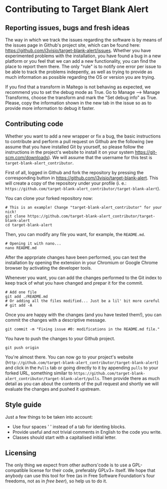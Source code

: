 Contributing to Target Blank Alert
==================================

Reporting issues, bugs and fresh ideas
--------------------------------------

The way in which we track the issues regarding the software is by means of the issues page in Github's project site, which can be found here: <https://github.com/i3visio/target-blank-alert/issues>.
Whether you have experimented problems with the installation, you have found a bug in a new platform or you feel that we can add a new functionality, you can find the place to report them there. The only "rule" is to notify one error per issue to be able to track the problems indepently, as well as trying to provide as much information as possible regarding the OS or version you are trying.

If you find that a transform in Maltego is not behaving as expected, we recommend you to set the debug mode as True. Go to Manage --> Manage Transforms, choose the transform and mark the "Set debug info" as True. Please, copy the information shown in the new tab in the issue so as to provide more information to debug it faster.

Contributing code
-----------------

Whether you want to add a new wrapper or fix a bug, the basic instructions to contribute and perform a pull request on Github are the following (we assume that you have installed Git by yourself, so please follow the instructions in the project's website to install it on your system <https://git-scm.com/downloads>). We will assume that the username for this test is `target-blank-alert_contributor`.

First of all, logged in Github and fork the repository by pressing the corresponding button in <https://github.com/i3visio/target-blank-alert>. This will create a copy of the repository under your profile (i. e.: `https://github.com/target-blank-alert_contributor/target-blank-alert`).

You can clone your forked repository now:
```
# This is an example! Change "target-blank-alert_contributor" for your nick!
git clone https://github.com/target-blank-alert_contributor/target-blank-alert
cd target-blank-alert
```

Then, you can modify any file you want, for example, the `README.md`.
```
# Opening it with nano... 
nano README.md
```

After the apprpriate changes have been performed, you can test the installation by opening the extension in your Chromium or Google Chrome browser by activating the developer tools.

Whenever you want, you can add the changes performed to the Git index to keep track of what you have changed and prepar it for the commit. 
```
# Add one file
git add ./README.md
# Or adding all the files modified... Just be a lil' bit more careful
# git add -A
```

Once you are happy with the changes (and you have tested them!), you can commit the changes with a descriptive message.
```
git commit -m "Fixing issue #0: modifications in the README.md file."
```

You have to push the changes to your Github project.
```
git push origin
```

You're almost there. You can now go to your project's website (`http://github.com/target-blank-alert_contributor/target-blank-alert`) and click in the `Pulls` tab or going directly to it by appending `pulls` to your forked URL, something similar to `https://github.com/target-blank-alert_contributor/target-blank-alert/pulls`. Then provide there as much detail as you can about the contents of the pull request and shortly we will evaluate the changes and pushed it upstream.

Style guide
-----------

Just a few things to be taken into account:
* Use four spaces '    ' instead of a tab for identing blocks.
* Provide useful and not trivial comments in English to the code you write.
* Classes should start with a capitalised initial letter.

Licensing
---------

The only thing we expect from other authors'code is to use a GPL-compatible license for their code, preferably GPLv3+ itself. We hope that anybody can use this tool for free (as in Free Software Foundation's four freedoms, not as in *free beer*), so help us to do it.

